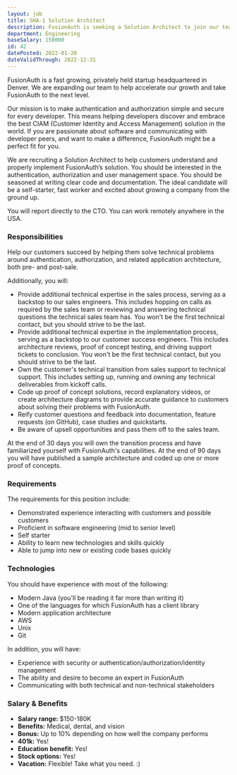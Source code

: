 ```yaml
---
layout: job
title: SHA-1 Solution Architect
description: FusionAuth is seeking a Solution Architect to join our team. Learn about this position and apply today.
department: Engineering
baseSalary: 150000
id: 42
datePosted: 2022-01-20
dateValidThrough: 2022-12-31
---
```


FusionAuth is a fast growing, privately held startup headquartered in Denver. We are expanding our team to help accelerate our growth and take FusionAuth to the next level.
 
Our mission is to make authentication and authorization simple and secure for every developer. This means helping developers discover and embrace the best CIAM (Customer Identity and Access Management) solution in the world. If you are passionate about software and communicating with developer peers, and want to make a difference, FusionAuth might be a perfect fit for you.

We are recruiting a Solution Architect to help customers understand and properly implement FusionAuth’s solution. You should be interested in the authentication, authorization and user management space. You should be seasoned at writing clear code and documentation. The ideal candidate will be a self-starter, fast worker and excited about growing a company from the ground up.

You will report directly to the CTO. You can work remotely anywhere in the USA.

### Responsibilities

Help our customers succeed by helping them solve technical problems around authentication, authorization, and related application architecture, both pre- and post-sale.

Additionally, you will:

* Provide additional technical expertise in the sales process, serving as a backstop to our sales engineers. This includes hopping on calls as required by the sales team or reviewing and answering technical questions the technical sales team has. You won't be the first technical contact, but you should strive to be the last.
* Provide additional technical expertise in the implementation process, serving as a backstop to our customer success engineers. This includes architecture reviews, proof of concept testing, and driving support tickets to conclusion. You won't be the first technical contact, but you should strive to be the last.
* Own the customer's technical transition from sales support to technical support. This includes setting up, running and owning any technical deliverables from kickoff calls.
* Code up proof of concept solutions, record explanatory videos, or create architecture diagrams to provide accurate guidance to customers about solving their problems with FusionAuth.
* Reify customer questions and feedback into documentation, feature requests (on GitHub), case studies and quickstarts.
* Be aware of upsell opportunities and pass them off to the sales team.

At the end of 30 days you will own the transition process and have familiarized yourself with FusionAuth's capabilities. At the end of 90 days you will have published a sample architecture and coded up one or more proof of concepts.

### Requirements

The requirements for this position include:

* Demonstrated experience interacting with customers and possible customers
* Proficient in software engineering (mid to senior level)
* Self starter
* Ability to learn new technologies and skills quickly
* Able to jump into new or existing code bases quickly

### Technologies

You should have experience with most of the following:

* Modern Java (you'll be reading it far more than writing it)
* One of the languages for which FusionAuth has a client library
* Modern application architecture
* AWS
* Unix
* Git

In addition, you will have: 

* Experience with security or authentication/authorization/identity management
* The ability and desire to become an expert in FusionAuth
* Communicating with both technical and non-technical stakeholders

### Salary & Benefits

* **Salary range:** $150-180K
* **Benefits:** Medical, dental, and vision
* **Bonus:** Up to 10% depending on how well the company performs
* **401k:** Yes!
* **Education benefit:** Yes!
* **Stock options:** Yes!
* **Vacation:** Flexible! Take what you need. :)
